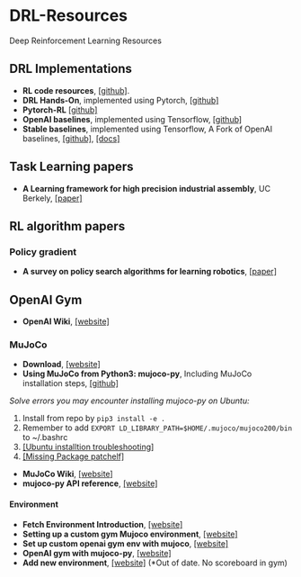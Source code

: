 # DRL-Resources
Deep Reinforcement Learning Resources

## DRL Implementations
- **RL code resources**, [[github]](https://github.com/TheMTank/RL-code-resources).
- **DRL Hands-On**, implemented using Pytorch, [[github]](https://github.com/PacktPublishing/Deep-Reinforcement-Learning-Hands-On)
- **Pytorch-RL** [[github]](https://github.com/Psyche-mia/pytorch-rl)
- **OpenAI baselines**, implemented using Tensorflow, [[github]](https://github.com/openai/baselines)
- **Stable baselines**, implemented using Tensorflow, A Fork of OpenAI baselines, [[github]](https://github.com/hill-a/stable-baselines), [[docs]](https://stable-baselines.readthedocs.io/en/master/guide/install.html)

## Task Learning papers
- **A Learning framework for high precision industrial assembly**, UC Berkely, [[paper]](https://arxiv.org/pdf/1809.08548.pdf)

## RL algorithm papers

### Policy gradient 

- **A survey on policy search algorithms for learning robotics**, [[paper]](https://arxiv.org/pdf/1807.02303.pdf)

## OpenAI Gym

- **OpenAI Wiki**, [[website]](https://github.com/openai/gym/wiki/Environments)

### MuJoCo
- **Download**, [[website]](http://www.mujoco.org/)
- **Using MuJoCo from Python3: mujoco-py**, Including MuJoCo installation steps, [[github]](https://github.com/openai/mujoco-py)

*Solve errors you may encounter installing mujoco-py on Ubuntu:* 
1. Install from repo by ```pip3 install -e .```
1. Remember to add ```EXPORT LD_LIBRARY_PATH=$HOME/.mujoco/mujoco200/bin``` to ~/.bashrc
2. [[Ubuntu installtion troubleshooting]](https://github.com/openai/mujoco-py) 
3. [[Missing Package patchelf]](https://github.com/openai/mujoco-py/issues/147)

- **MuJoCo Wiki**, [[website]](http://mujoco.org/book/index.html)
- **mujoco-py API reference**, [[website]](https://openai.github.io/mujoco-py/build/html/reference.html#mjsim-basic-simulation)

#### Environment
- **Fetch Environment Introduction**, [[website]](https://openai.com/blog/ingredients-for-robotics-research/)
- **Setting up a custom gym Mujoco environment**, [[website]](https://www.andrewszot.com/blog/machine_learning/reinforcement_learning/gym_with_mujoco)
- **Set up custom openai gym env with mujoco**, [[website]](http://deepwater.xin/wp-content/uploads/2019/02/set%20up%20custom%20openai%20gym%20env%20with%20mujoco.html)
- **OpenAI gym with mujoco-py**, [[website]](https://gemst1.github.io/1-OpenaiGym-mujoco-py)
- **Add new environment**, [[website]](https://github.com/openai/gym/wiki/Environments) (*Out of date. No scoreboard in gym)
